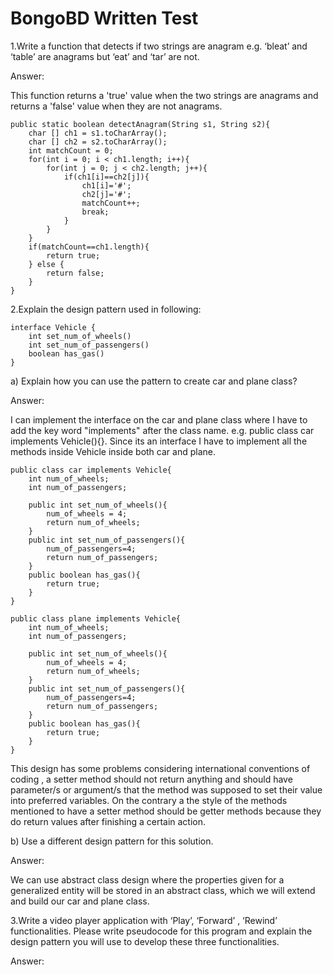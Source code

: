 # BongoBD Written Test


1.Write a function that detects if two strings are anagram e.g. ‘bleat’ and ‘table’ are anagrams but ‘eat’ and ‘tar’ are not.

Answer: 

This function returns a 'true' value when the two strings are anagrams and returns a 'false' value when they are not anagrams.

    public static boolean detectAnagram(String s1, String s2){
        char [] ch1 = s1.toCharArray();
        char [] ch2 = s2.toCharArray();
        int matchCount = 0;
        for(int i = 0; i < ch1.length; i++){
            for(int j = 0; j < ch2.length; j++){
                if(ch1[i]==ch2[j]){
                    ch1[i]='#';
                    ch2[j]='#';
                    matchCount++;
                    break;
                }
            }
        }
        if(matchCount==ch1.length){
            return true;
        } else {
            return false;
        }
    }
 
 2.Explain the design pattern used in following:
 
    interface Vehicle {
        int set_num_of_wheels()
        int set_num_of_passengers()
        boolean has_gas()
    }
  
a) Explain how you can use the pattern to create car and plane class?

Answer: 

I can implement the interface on the car and plane class where I have to add the key word "implements" after the class name.
e.g. public class car implements Vehicle(){}. Since its an interface I have to implement all the methods inside Vehicle inside both car and plane.
    
    public class car implements Vehicle{
        int num_of_wheels;
        int num_of_passengers;
 
        public int set_num_of_wheels(){
            num_of_wheels = 4;
            return num_of_wheels;
        }
        public int set_num_of_passengers(){
            num_of_passengers=4;
            return num_of_passengers;
        }
        public boolean has_gas(){
            return true;
        }
    }
    
    public class plane implements Vehicle{
        int num_of_wheels;
        int num_of_passengers;
 
        public int set_num_of_wheels(){
            num_of_wheels = 4;
            return num_of_wheels;
        }
        public int set_num_of_passengers(){
            num_of_passengers=4;
            return num_of_passengers;
        }
        public boolean has_gas(){
            return true;
        }
    }
    
This design has some problems considering international conventions of coding , a setter method should not return anything and should have parameter/s or argument/s that the method was supposed to set their value into preferred variables. On the contrary a the style of the methods mentioned to have a setter method should be getter methods because they do return values after finishing a certain action.

b) Use a different design pattern for this solution.

Answer: 

We can use abstract class design where the properties given for a generalized entity will be stored in an abstract class, which we will extend and build our car and plane class.

3.Write a video player application with ‘Play’, ‘Forward’ , ‘Rewind’ functionalities. Please write pseudocode for this program and explain the design pattern you will use to develop these three functionalities.

Answer:


